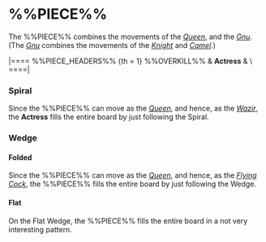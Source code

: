 # %%PIECE%%

The %%PIECE%% combines the movements of the
[*Queen*](queen.html), and the [*Gnu*](gnu.html).
(The [*Gnu*](gnu.html) combines
the movements of the [*Knight*](knight.html) and [*Camel*](camel.html).)

|====
%%PIECE_HEADERS%%
{th = 1} %%OVERKILL%%
       & **Actress** 
       & \\
====|

### Spiral

Since the %%PIECE%% can move as the [*Queen*](queen.html), and hence,
as the [*Wazir*](wazir.html), the **Actress** fills the entire 
board by just following the Spiral.

### Wedge

#### Folded

Since the %%PIECE%% can move as the [*Queen*](queen.html), and hence,
as the [*Flying Cock*](flying_cock.html), the %%PIECE%% fills the entire 
board by just following the Wedge.

#### Flat

On the Flat Wedge, the %%PIECE%% fills the entire board in a not
very interesting pattern.
